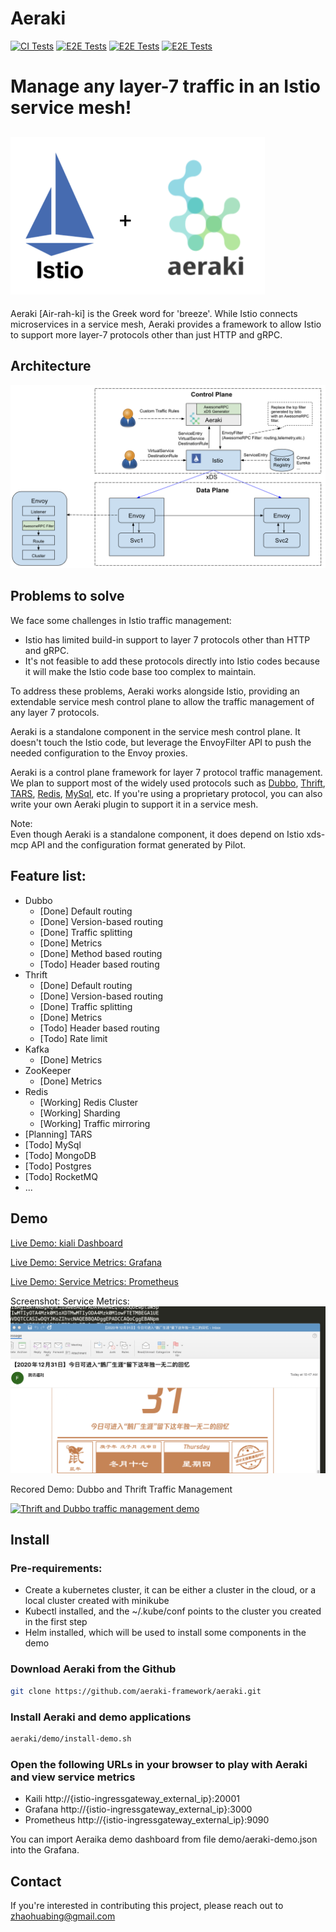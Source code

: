 # Aeraki

[![CI Tests](https://github.com/aeraki-framework/aeraki/workflows/ci/badge.svg?branch=master)](https://github.com/aeraki-framework/aeraki/actions?query=branch%3Amaster+event%3Apush+workflow%3A%22ci%22)
[![E2E Tests](https://github.com/aeraki-framework/aeraki/workflows/e2e-dubbo/badge.svg?branch=master)](https://github.com/aeraki-framework/aeraki/actions?query=branch%3Amaster+event%3Apush+workflow%3A%22e2e-dubbo%22)
[![E2E Tests](https://github.com/aeraki-framework/aeraki/workflows/e2e-thrift/badge.svg?branch=master)](https://github.com/aeraki-framework/aeraki/actions?query=branch%3Amaster+event%3Apush+workflow%3A%22e2e-thrift%22)
[![E2E Tests](https://github.com/aeraki-framework/aeraki/workflows/e2e-kafka-zookeeper/badge.svg?branch=master)](https://github.com/aeraki-framework/aeraki/actions?query=branch%3Amaster+event%3Apush+workflow%3A%22e2e-kafka-zookeeper%22)

# Manage any layer-7 traffic in an Istio service mesh!
![ Aeraki ](docs/aeraki&istio.png)
---
Aeraki [Air-rah-ki] is the Greek word for 'breeze'. While Istio connects microservices in a service mesh, Aeraki provides a framework to allow Istio to support more layer-7 protocols other than just HTTP and gRPC.

## Architecture
![ Aeraki ](docs/aeraki-architecture.png)

## Problems to solve

We face some challenges in Istio traffic management:
* Istio has limited build-in support to layer 7 protocols other than HTTP and gRPC.
* It's not feasible to add these protocols directly into Istio codes because it will make the Istio code base too complex to maintain.

To address these problems,  Aeraki works alongside Istio, providing an extendable service mesh control plane to allow the traffic management of any layer 7 protocols.

Aeraki is a standalone component in the service mesh control plane. It doesn't touch the Istio code, but leverage the EnvoyFilter API to push the needed configuration to the Envoy proxies.

Aeraki is a control plane framework for layer 7 protocol traffic management.  We plan to support most of the widely used protocols such as [Dubbo](http://dubbo.apache.org/), [Thrift](https://thrift.apache.org/), [TARS](https://tarscloud.org/), [Redis](https://redis.io/topics/cluster-tutorial), [MySql](https://www.mysql.com/), etc. If you're using a proprietary protocol, you can also write your own Aeraki plugin to support it in a service mesh.

Note:  
Even though Aeraki is a standalone component, it does depend on Istio xds-mcp API and the configuration format generated by Pilot. 

## Feature list:
* Dubbo
  * [Done] Default routing
  * [Done] Version-based routing
  * [Done] Traffic splitting
  * [Done] Metrics
  * [Done] Method based routing
  * [Todo] Header based routing
* Thrift
  * [Done] Default routing
  * [Done] Version-based routing
  * [Done] Traffic splitting
  * [Done] Metrics
  * [Todo] Header based routing
  * [Todo] Rate limit
* Kafka
  * [Done] Metrics 
* ZooKeeper
  * [Done] Metrics
* Redis
  * [Working] Redis Cluster 
  * [Working] Sharding
  * [Working] Traffic mirroring
* [Planning] TARS 
* [Todo] MySql
* [Todo] MongoDB
* [Todo] Postgres
* [Todo] RocketMQ
* ...

## Demo

[Live Demo: kiali Dashboard](http://aeraki.zhaohuabing.com:20001/)

[Live Demo: Service Metrics: Grafana](http://aeraki.zhaohuabing.com:3000/d/pgz7wp-Gz/aeraki-demo?orgId=1&refresh=10s&kiosk)

[Live Demo: Service Metrics: Prometheus](http://aeraki.zhaohuabing.com:9090/new/graph?g0.expr=envoy_dubbo_inbound_20880___response_success&g0.tab=0&g0.stacked=1&g0.range_input=1h&g1.expr=envoy_dubbo_outbound_20880__org_apache_dubbo_samples_basic_api_demoservice_request&g1.tab=0&g1.stacked=1&g1.range_input=1h&g2.expr=envoy_thrift_inbound_9090___response&g2.tab=0&g2.stacked=1&g2.range_input=1h&g3.expr=envoy_thrift_outbound_9090__thrift_sample_server_thrift_svc_cluster_local_response_success&g3.tab=0&g3.stacked=1&g3.range_input=1h&g4.expr=envoy_thrift_outbound_9090__thrift_sample_server_thrift_svc_cluster_local_request&g4.tab=0&g4.stacked=1&g4.range_input=1h)

Screenshot: Service Metrics:
![Screenshot: Service Metrics](docs/metrics.png)

Recored Demo: Dubbo and Thrift Traffic Management

[![Thrift and Dubbo traffic management demo](http://i3.ytimg.com/vi/vrjp-Yg3Leg/maxresdefault.jpg)](https://www.youtube.com/watch?v=vrjp-Yg3Leg)

## Install

### Pre-requirements:
* Create a kubernetes cluster, it can be either a cluster in the cloud, or a local cluster created with minikube
* Kubectl installed, and the ~/.kube/conf points to the cluster you created in the first step
* Helm installed, which will be used to install some components in the demo

### Download Aeraki from the Github
```bash
git clone https://github.com/aeraki-framework/aeraki.git
```

### Install Aeraki and demo applications
```bash
aeraki/demo/install-demo.sh
```

### Open the following URLs in your browser to play with Aeraki and view service metrics
* Kaili http://{istio-ingressgateway_external_ip}:20001
* Grafana http://{istio-ingressgateway_external_ip}:3000
* Prometheus http://{istio-ingressgateway_external_ip}:9090

You can import Aeraika demo dashboard from file demo/aeraki-demo.json into the Grafana.

## Contact
If you're interested in contributing this project, please reach out to zhaohuabing@gmail.com
